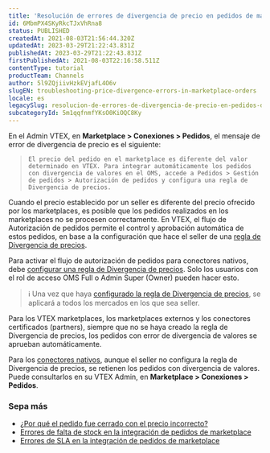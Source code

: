 ```yaml
---
title: 'Resolución de errores de divergencia de precio en pedidos de marketplace'
id: 6MbmPX4SKyRkcTJxVhRna8
status: PUBLISHED
createdAt: 2021-08-03T21:56:44.320Z
updatedAt: 2023-03-29T21:22:43.831Z
publishedAt: 2023-03-29T21:22:43.831Z
firstPublishedAt: 2021-08-03T22:16:58.511Z
contentType: tutorial
productTeam: Channels
author: 5l9ZQjiivHzkEVjafL4O6v
slugEN: troubleshooting-price-divergence-errors-in-marketplace-orders
locale: es
legacySlug: resolucion-de-errores-de-divergencia-de-precio-en-pedidos-de-marketplace
subcategoryId: 5m1qqfnmfYKsO0KiOQC8Ky
---
```


En el Admin VTEX, en **Marketplace > Conexiones > Pedidos**, el mensaje de error de divergencia de precio es el siguiente:

> `El precio del pedido en el marketplace es diferente del valor determinado en VTEX. Para integrar automáticamente los pedidos con divergencia de valores en el OMS, accede a Pedidos > Gestión de pedidos > Autorización de pedidos y configura una regla de Divergencia de precios.`

Cuando el precio establecido por un seller es diferente del precio ofrecido por los marketplaces, es posible que los pedidos realizados en los marketplaces no se procesen correctamente. En VTEX, el flujo de Autorización de pedidos permite el control y aprobación automática de estos pedidos, en base a la configuración que hace el seller de una [regla de Divergencia de precios](https://help.vtex.com/es/tutorial/regra-de-divergencia-de-valores--6RlFLhD1rIRRshl83KnCjW).

Para activar el flujo de autorización de pedidos para conectores nativos, debe [configurar una regla de Divergencia de precios](https://help.vtex.com/es/tutorial/configuracao-da-regra-de-divergencia-de-valores--awAKP0sS5J8jgLs2g7pPe). Solo los usuarios con el rol de acceso OMS Full o Admin Super (Owner) pueden hacer esto.

>ℹ️ Una vez que haya [configurado la regla de Divergencia de precios](https://help.vtex.com/es/tutorial/configuracao-da-regra-de-divergencia-de-valores--awAKP0sS5J8jgLs2g7pPe), se aplicará a todos los mercados en los que sea seller.

Para los VTEX marketplaces, los marketplaces externos y los conectores certificados (partners), siempre que no se haya creado la regla de Divergencia de precios, los pedidos con error de divergencia de valores se aprueban automáticamente.

Para los [conectores nativos](https://help.vtex.com/es/tutorial/estrategias-de-marketplace-na-vtex--tutorials_402#integrado-con-un-conector-nativo-vtex), aunque el seller no configura la regla de Divergencia de precios, se retienen los pedidos con divergencia de valores. Puede consultarlos en su VTEX Admin, en **Marketplace > Conexiones > Pedidos**.

### Sepa más

- [¿Por qué el pedido fue cerrado con el precio incorrecto?](https://help.vtex.com/es/faq/por-que-o-pedido-foi-fechado-com-um-preco-errado--frequentlyAskedQuestions_708)
- [Errores de falta de stock en la integración de pedidos de marketplace](https://help.vtex.com/es/tutorial/erros-de-falta-de-estoque-em-pedidos-de-integracao-com-marketplace--s1i5OCcPFslrMkZJLDnfP)
- [Errores de SLA en la integración de pedidos de marketplace](https://help.vtex.com/es/tutorial/erros-de-sla-na-integracao-de-pedidos-de-marketplace--X8lSfxT44OyxkxwvnRk1X)

